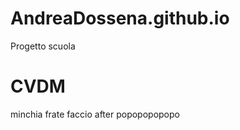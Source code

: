 # AndreaDossena.github.io
Progetto scuola

<html>
<head>
<title> ciao </title>
</head>
<body>
<h1> CVDM </h1>
<p> minchia frate faccio after popopopopopo </p>
</body>
</html>
